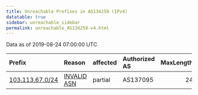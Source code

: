 ```yaml
---
title: Unreachable Prefixes in AS134259 (IPv4)
datatable: true
sidebar: unreachable_sidebar
permalink: unreachable_AS134259-v4.html
---
```


Data as of 2019-08-24 07:00:00 UTC


<div class="datatable-begin"></div>

| Prefix                                                   | Reason                                                                                                  | affected   | Authorized AS   |   MaxLength | Anchor                                       |   unreachable /24s |
|:---------------------------------------------------------|:--------------------------------------------------------------------------------------------------------|:-----------|:----------------|------------:|:---------------------------------------------|-------------------:|
| [103.113.67.0/24](https://stat.ripe.net/103.113.67.0/24) | [INVALID ASN](https://rpki-validator.ripe.net/announcement-preview?asn=AS134259&prefix=103.113.67.0/24) | partial    | AS137095        |          24 | [APNIC](unreachable_APNIC_RPKI_Root-v4.html) |                  1 |

<div class="datatable-end"></div>